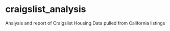 # craigslist_analysis
Analysis and report of Craigslist Housing Data pulled from California listings
